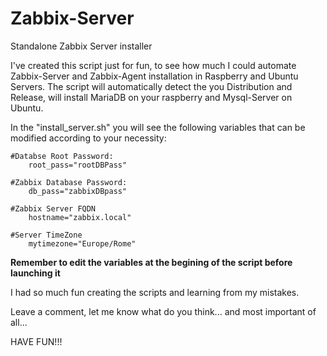 # Zabbix-Server
 Standalone Zabbix Server installer

I've created this script just for fun, to see how much I could automate Zabbix-Server and Zabbix-Agent installation  in Raspberry and Ubuntu Servers.
The script will automatically detect the you Distribution and Release, will install MariaDB on your raspberry and Mysql-Server on Ubuntu.


In the "install_server.sh" you will see the following variables that can be modified according to your necessity:
    
    #Databse Root Password:
        root_pass="rootDBPass"

    #Zabbix Database Password:
        db_pass="zabbixDBpass"

    #Zabbix Server FQDN
        hostname="zabbix.local"

    #Server TimeZone
        mytimezone="Europe/Rome"


**Remember to edit the variables at the begining of the script before launching it**

I had so much fun creating the scripts and learning from my mistakes.

Leave a comment, let me know what do you think... and most important of all...

HAVE FUN!!!